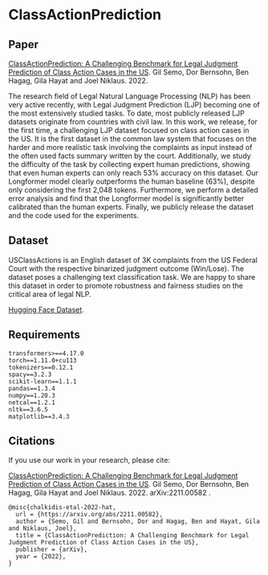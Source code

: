 # ClassActionPrediction

## Paper 

[ClassActionPrediction: A Challenging Benchmark for Legal Judgment Prediction of Class Action Cases in the US](https://arxiv.org/abs/2211.00582). Gil Semo, Dor Bernsohn, Ben Hagag, Gila Hayat and Joel Niklaus. 2022.

The research field of Legal Natural Language Processing (NLP) has been very active recently, with Legal Judgment Prediction (LJP) becoming one of the most extensively studied tasks. To date, most publicly released LJP datasets originate from countries with civil law. In this work, we release, for the first time, a challenging LJP dataset focused on class action cases in the US. It is the first dataset in the common law system that focuses on the harder and more realistic task involving the complaints as input instead of the often used facts summary written by the court. Additionally, we study the difficulty of the task by collecting expert human predictions, showing that even human experts can only reach 53% accuracy on this dataset. Our Longformer model clearly outperforms the human baseline (63%), despite only considering the first 2,048 tokens. Furthermore, we perform a detailed error analysis and find that the Longformer model is significantly better calibrated than the human experts. Finally, we publicly release the dataset and the code used for the experiments.



## Dataset 
USClassActions is an English dataset of 3K complaints from the US Federal Court with the respective binarized judgment outcome (Win/Lose). The dataset poses a challenging text classification task. We are happy to share this dataset in order to promote robustness and fairness studies on the critical area of legal NLP.

[Hugging Face Dataset](https://huggingface.co/datasets/darrow-ai/USClassActions).

## Requirements
```
transformers>==4.17.0
torch==1.11.0+cu113
tokenizers==0.12.1
spacy==3.2.3
scikit-learn==1.1.1
pandas==1.3.4
numpy==1.20.3
netcal==1.2.1
nltk==3.6.5
matplotlib==3.4.3
```
## Citations 
If you use our work in your research, please cite:

[ClassActionPrediction: A Challenging Benchmark for Legal Judgment Prediction of Class Action Cases in the US](https://arxiv.org/abs/2211.00582). Gil Semo, Dor Bernsohn, Ben Hagag, Gila Hayat and Joel Niklaus. 2022. arXiv:2211.00582 .

```
@misc{chalkidis-etal-2022-hat,
  url = {https://arxiv.org/abs/2211.00582},
  author = {Semo, Gil and Bernsohn, Dor and Hagag, Ben and Hayat, Gila and Niklaus, Joel},
  title = {ClassActionPrediction: A Challenging Benchmark for Legal Judgment Prediction of Class Action Cases in the US},
  publisher = {arXiv},
  year = {2022},
}
```

